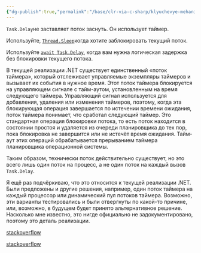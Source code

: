 ```yaml
---
{"dg-publish":true,"permalink":"/base/clr-via-c-sharp/klyuchevye-mehanizmy/mnogopotochnos/task-delay-i-thread-sleep/"}
---
```


`Task.Delay`не заставляет поток заснуть. Он использует таймер.

Используйте, [`Thread.Sleep`](https://learn.microsoft.com/en-us/dotnet/api/system.threading.thread.sleep)когда хотите заблокировать текущий поток.

Используйте [`await Task.Delay`](https://learn.microsoft.com/en-us/dotnet/api/system.threading.tasks.task.delay), когда вам нужна логическая задержка без блокировки текущего потока.

В текущей реализации .NET существует единственный «поток таймера», который отслеживает управляемые экземпляры таймеров и вызывает их события в нужное время. Этот поток таймера блокируется на управляющем сигнале с тайм-аутом, установленным на время следующего таймера. Управляющий сигнал используется для добавления, удаления или изменения таймеров, поэтому, когда эта блокирующая операция завершается по истечении времени ожидания, поток таймера понимает, что сработал следующий таймер. Это стандартная операция блокировки потока, то есть поток находится в состоянии простоя и удаляется из очереди планировщика до тех пор, пока блокировка не завершится или не истечёт время ожидания. Тайм-аут этих операций обрабатывается прерыванием таймера планировщика операционной системы.

Таким образом, технически поток действительно существует, но это всего лишь один поток на процесс, а не один поток на каждый вызов `Task.Delay`.

Я ещё раз подчёркиваю, что это относится к текущей реализации .NET. Были предложены и другие решения, например, один поток таймера на каждый процессор или динамический пул потоков таймера. Возможно, эти варианты тестировались и были отвергнуты по какой-то причине, или, возможно, в будущем будет принято альтернативное решение. Насколько мне известно, это нигде официально не задокументировано, поэтому это деталь реализации.

[stackoverflow](https://stackoverflow.com/questions/20082221/when-to-use-task-delay-when-to-use-thread-sleep)

[stackoverflow](https://stackoverflow.com/questions/65219573/is-task-delay-truly-asynchronous-like-an-i-o-operation-is-i-e-does-it-rely-on)